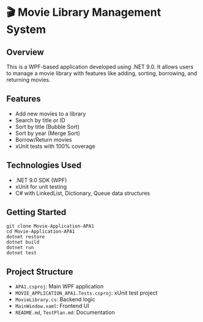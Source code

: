 
# 🎬 Movie Library Management System

## Overview
This is a WPF-based application developed using .NET 9.0. It allows users to manage a movie library with features like adding, sorting, borrowing, and returning movies.

## Features
- Add new movies to a library
- Search by title or ID
- Sort by title (Bubble Sort)
- Sort by year (Merge Sort)
- Borrow/Return movies
- xUnit tests with 100% coverage

## Technologies Used
- .NET 9.0 SDK (WPF)
- xUnit for unit testing
- C# with LinkedList, Dictionary, Queue data structures

## Getting Started
```
git clone Movie-Application-APA1
cd Movie-Application-APA1
dotnet restore
dotnet build
dotnet run
dotnet test
```

## Project Structure
- `APA1.csproj`: Main WPF application
- `MOVIE_APPLICATION_APA1.Tests.csproj`: xUnit test project
- `MovieLibrary.cs`: Backend logic
- `MainWindow.xaml`: Frontend UI
- `README.md`, `TestPlan.md`: Documentation
